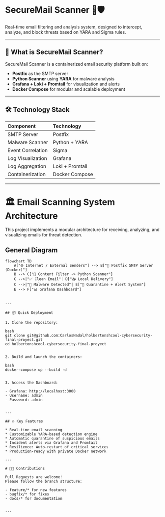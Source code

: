 # SecureMail Scanner 📧🛡️

Real-time email filtering and analysis system, designed to intercept, analyze, and block threats based on YARA and Sigma rules.

---

## 🚀 What is SecureMail Scanner?

SecureMail Scanner is a containerized email security platform built on:

* **Postfix** as the SMTP server
* **Python Scanner** using **YARA** for malware analysis
* **Grafana + Loki + Promtail** for visualization and alerts
* **Docker Compose** for modular and scalable deployment

---

## 🛠️ Technology Stack

| Component         | Technology      |
| :---------------- | :-------------- |
| SMTP Server       | Postfix         |
| Malware Scanner   | Python + YARA   |
| Event Correlation | Sigma           |
| Log Visualization | Grafana         |
| Log Aggregation   | Loki + Promtail |
| Containerization  | Docker Compose  |

---

# 🏛️ Email Scanning System Architecture

This project implements a modular architecture for receiving, analyzing, and visualizing emails for threat detection.

## General Diagram

```mermaid
flowchart TD
    A["🌐 Internet / External Senders"] --> B["📮 Postfix SMTP Server (Docker)"]
    B --> C["🔎 Content Filter -> Python Scanner"]
    C -->|"✅ Clean Email"| D["📥 Local Delivery"]
    C -->|"🚫 Malware Detected"| E["🚨 Quarantine + Alert System"]
    E --> F["📊 Grafana Dashboard"]


---

## 📦 Quick Deployment

1. Clone the repository:

bash
git clone git@github.com:CarlosNadal/holbertonshcool-cybersecurity-final-proyect.git
cd holbertonshcool-cybersecurity-final-proyect


2. Build and launch the containers:

bash
docker-compose up --build -d


3. Access the Dashboard:

- Grafana: http://localhost:3000  
- Username: admin  
- Password: admin


---

## 🔥 Key Features

* Real-time email scanning
* Customizable YARA-based detection engine
* Automatic quarantine of suspicious emails
* Incident alerts via Grafana and Promtail
* Resilience: Auto-restart of critical services
* Production-ready with private Docker network

---

# 👨‍💻 Contributions

Pull Requests are welcome!
Please follow the branch structure:

- feature/* for new features  
- bugfix/* for fixes  
- docs/* for documentation


---
